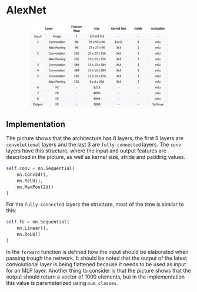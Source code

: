 # AlexNet
<div style="text-align: center;">
    <img src="../../docs/architectures/AlexNet.png" alt="AlexNet architecture" width="75%">
</div>

## Implementation
The picture shows that the architecture has 8 layers, the first 5 layers are `convolutional` layers and the last 3 are `fully-connected` layers. The `conv` layers have this structure, where the input and output features are described in the picture, as well as kernel size, stride and padding values.
```python
self.conv = nn.Sequential(
    nn.Conv2d(),
    nn.ReLU(),
    nn.MaxPool2d()
)
```
For the `fully-connected` layers the structure, most of the time is similar to this:
```python
self.fc = nn.Sequential(
    nn.Linear(),
    nn.ReLU()
)
```
In the `forward` function is defined how the input should be elaborated when passing trough the network. It should be noted that the output of the latest convolutional layer is being flattened because it needs to be used as input for an MLP layer. Another thing to consider is that the picture shows that the output should return a vector of 1000 elements, but in the implementation this value is parameterized using `num_classes`.
